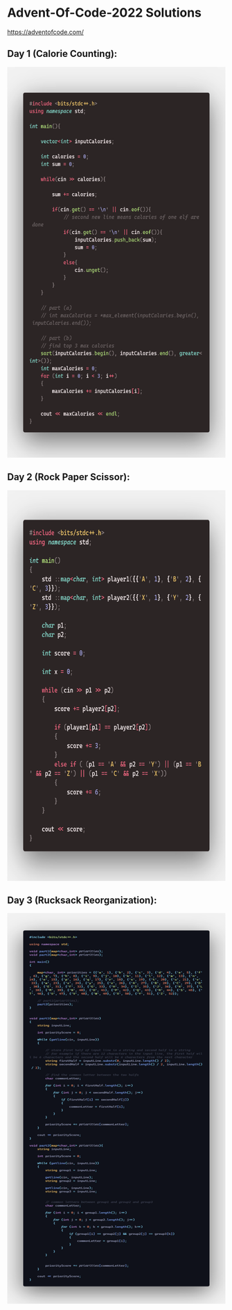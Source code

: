 # Advent-Of-Code-2022 Solutions

https://adventofcode.com/

## Day 1 (Calorie Counting):

<img src="Day 1/day1.png" height=900 width=600>

## Day 2 (Rock Paper Scissor):

<img src="Day 2/day2.png" height=900 width=600>

## Day 3 (Rucksack Reorganization):

<img src="Day 3/day3.png" height=900 width=600>
